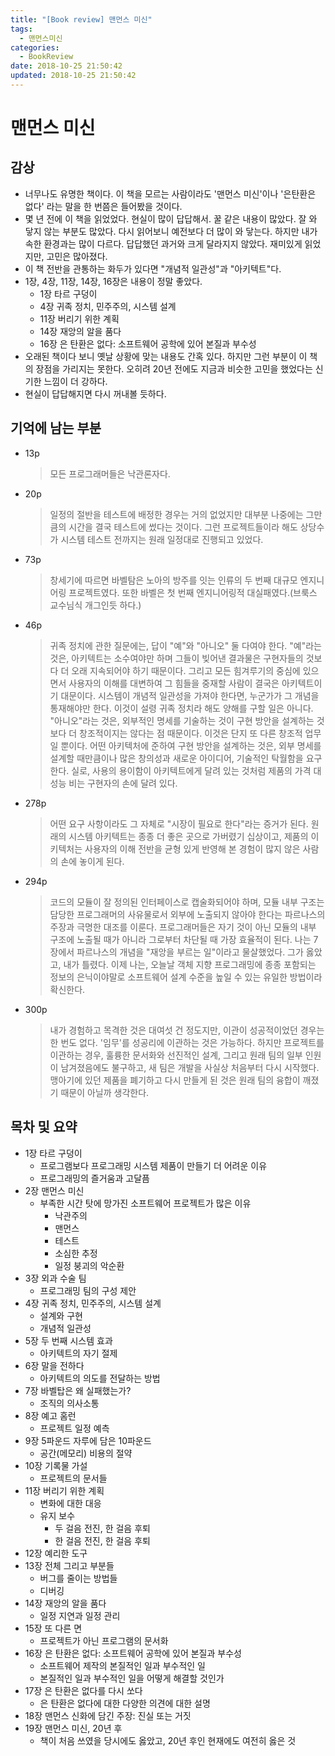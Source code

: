 ```yaml
---
title: "[Book review] 맨먼스 미신"
tags:
  - 맨먼스미신
categories:
  - BookReview
date: 2018-10-25 21:50:42
updated: 2018-10-25 21:50:42
---
```


# 맨먼스 미신

## 감상

- 너무나도 유명한 책이다. 이 책을 모르는 사람이라도 '맨먼스 미신'이나 '은탄환은 없다' 라는 말을 한 번쯤은 들어봤을 것이다.
- 몇 년 전에 이 책을 읽었었다. 현실이 많이 답답해서. 꿀 같은 내용이 많았다. 잘 와 닿지 않는 부분도 많았다. 다시 읽어보니 예전보다 더 많이 와 닿는다. 하지만 내가 속한 환경과는 많이 다르다. 답답했던 과거와 크게 달라지지 않았다. 재미있게 읽었지만, 고민은 많아졌다.
- 이 책 전반을 관통하는 화두가 있다면 "개념적 일관성"과 "아키텍트"다.
- 1장, 4장, 11장, 14장, 16장은 내용이 정말 좋았다.
  - 1장 타르 구덩이
  - 4장 귀족 정치, 민주주의, 시스템 설계
  - 11장 버리기 위한 계획
  - 14장 재앙의 알을 품다
  - 16장 은 탄환은 없다: 소프트웨어 공학에 있어 본질과 부수성
- 오래된 책이다 보니 옛날 상황에 맞는 내용도 간혹 있다. 하지만 그런 부분이 이 책의 장점을 가리지는 못한다. 오히려 20년 전에도 지금과 비슷한 고민을 했었다는 신기한 느낌이 더 강하다.
- 현실이 답답해지면 다시 꺼내볼 듯하다.

## 기억에 남는 부분

- 13p
  > 모든 프로그래머들은 낙관론자다.

- 20p
  > 일정의 절반을 테스트에 배정한 경우는 거의 없었지만 대부분 나중에는 그만큼의 시간을 결국 테스트에 썼다는 것이다. 그런 프로젝트들이라 해도 상당수가 시스템 테스트 전까지는 원래 일정대로 진행되고 있었다.

- 73p
  > 창세기에 따르면 바벨탐은 노아의 방주를 잇는 인류의 두 번째 대규모 엔지니어링 프로젝트였다. 또한 바벨은 첫 번째 엔지니어링적 대실패였다.(브룩스 교수님식 개그인듯 하다.)

- 46p
  > 귀족 정치에 관한 질문에는, 답이 "예"와 "아니오" 둘 다여야 한다. "예"라는 것은, 아키텍트는 소수여야만 하며 그들이 빚어낸 결과물은 구현자들의 것보다 더 오래 지속되어야 하기 때문이다. 그리고 모든 힘겨루기의 중심에 있으면서 사용자의 이해를 대변하여 그 힘들을 중재할 사람이 결국은 아키텍트이기 대문이다. 시스템이 개념적 일관성을 가져야 한다면, 누군가가 그 개념을 통재해야만 한다. 이것이 설령 귀족 정치라 해도 양해를 구할 일은 아니다.
  > "아니오"라는 것은, 외부적인 명세를 기술하는 것이 구현 방안을 설계하는 것보다 더 창조적이지는 않다는 점 때문이다. 이것은 단지 또 다른 창조적 업무일 뿐이다. 어떤 아키텍처에 준하여 구현 방안을 설계하는 것은, 외부 명세를 설계할 때만큼이나 많은 창의성과 새로운 아이디어, 기술적인 탁월함을 요구한다. 실로, 사용의 용이함이 아키텍트에게 달려 있는 것처럼 제품의 가격 대 성능 비는 구현자의 손에 달려 있다.

- 278p
  > 어떤 요구 사항이라도 그 자체로 "시장이 필요로 한다"라는 증거가 된다. 원래의 시스템 아키텍트는 종종 더 좋은 곳으로 가버렸기 십상이고, 제품의 이키텍처는 사용자의 이해 전반을 균형 있게 반영해 본 경험이 많지 않은 사람의 손에 놓이게 된다.

- 294p
  > 코드의 모듈이 잘 정의된 인터페이스로 캡술화되어야 하며, 모듈 내부 구조는 담당한 프로그래머의 사유물로서 외부에 노출되지 않아야 한다는 파르나스의 주장과 극명한 대조를 이룬다. 프로그래머들은 자기 것이 아닌 모듈의 내부 구조에 노출될 때가 아니라 그로부터 차단될 때 가장 효율적이 된다.
  > 나는 7장에서 파르나스의 개념을 "재앙을 부르는 일"이라고 물살했었다. 그가 옳았고, 내가 틀렸다. 이제 나는, 오늘날 객체 지향 프로그래밍에 종종 포함되는 정보의 은닉이야말로 소프트웨어 설계 수준을 높일 수 있는 유일한 방법이라 확신한다.

- 300p
  > 내가 경험하고 목격한 것은 대여섯 건 정도지만, 이관이 성공적이었던 경우는 한 번도 없다. '임무'를 성공리에 이관하는 것은 가능하다. 하지만 프로젝트를 이관하는 경우, 훌륭한 문서화와 선진적인 설계, 그리고 원래 팀의 일부 인원이 남겨졌음에도 불구하고, 새 팀은 개발을 사실상 처음부터 다시 시작했다. 맹아기에 있던 제품을 폐기하고 다시 만들게 된 것은 원래 팀의 융합이 깨졌기 때문이 아닐까 생각한다.

## 목차 및 요약

- 1장 타르 구덩이
  - 프로그램보다 프로그래밍 시스템 제품이 만들기 더 어려운 이유
  - 프로그래밍의 즐거움과 고달픔
- 2장 맨먼스 미신
  - 부족한 시간 탓에 망가진 소프트웨어 프로젝트가 많은 이유
    - 낙관주의
    - 맨먼스
    - 테스트
    - 소심한 추정
    - 일정 붕괴의 악순환
- 3장 외과 수술 팀
  - 프로그래밍 팀의 구성 제안
- 4장 귀족 정치, 민주주의, 시스템 설계
  - 설계와 구현
  - 개념적 일관성
- 5장 두 번째 시스템 효과
  - 아키텍트의 자기 절제
- 6장 말을 전하다
  - 아키텍트의 의도를 전달하는 방법
- 7장 바벨탑은 왜 실패했는가?
  - 조직의 의사소통
- 8장 예고 홈런
  - 프로젝트 일정 예측
- 9장 5파운드 자루에 담은 10파운드
  - 공간(메모리) 비용의 절약
- 10장 기록물 가설
  - 프로젝트의 문서들
- 11장 버리기 위한 계획
  - 변화에 대한 대응
  - 유지 보수
    - 두 걸음 전진, 한 걸음 후퇴
    - 한 걸음 전진, 한 걸음 후퇴
- 12장 예리한 도구
- 13장 전체 그리고 부분들
  - 버그를 줄이는 방법들
  - 디버깅
- 14장 재앙의 알을 품다
  - 일정 지연과 일정 관리
- 15장 또 다른 면
  - 프로젝트가 아닌 프로그램의 문서화
- 16장 은 탄환은 없다: 소프트웨어 공학에 있어 본질과 부수성
  - 소프트웨어 제작의 본질적인 일과 부수적인 일
  - 본질적인 일과 부수적인 일을 어떻게 해결할 것인가
- 17장 은 탄환은 없다를 다시 쏘다
  - 은 탄환은 없다에 대한 다양한 의견에 대한 설명
- 18장 맨먼스 신화에 담긴 주장: 진실 또는 거짓
- 19장 맨먼스 미신, 20년 후
  - 책이 처음 쓰였을 당시에도 옳았고, 20년 후인 현재에도 여전히 옳은 것

